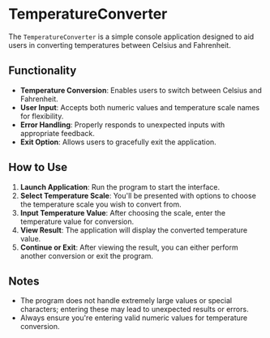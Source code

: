 # TemperatureConverter

The `TemperatureConverter` is a simple console application designed to aid users in converting temperatures between Celsius and Fahrenheit.

## **Functionality**

- **Temperature Conversion**: Enables users to switch between Celsius and Fahrenheit.
- **User Input**: Accepts both numeric values and temperature scale names for flexibility.
- **Error Handling**: Properly responds to unexpected inputs with appropriate feedback.
- **Exit Option**: Allows users to gracefully exit the application.

## **How to Use**

1. **Launch Application**: Run the program to start the interface.
2. **Select Temperature Scale**: You'll be presented with options to choose the temperature scale you wish to convert from.
3. **Input Temperature Value**: After choosing the scale, enter the temperature value for conversion.
4. **View Result**: The application will display the converted temperature value.
5. **Continue or Exit**: After viewing the result, you can either perform another conversion or exit the program.

## **Notes**

- The program does not handle extremely large values or special characters; entering these may lead to unexpected results or errors.
- Always ensure you're entering valid numeric values for temperature conversion.
